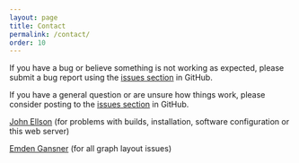 ```yaml
---
layout: page
title: Contact
permalink: /contact/
order: 10
---
```


If you have a bug or believe something is not working as expected, please 
submit a bug report using the [issues section](https://gitlab.com/graphviz/graphviz/issues) in GitHub.

If you have a general question or are unsure how things work, please consider 
posting to the [issues section](https://gitlab.com/graphviz/graphviz/issues) in GitHub.

[John Ellson](mailto:ellson@graphviz.org) (for problems with builds, installation, software configuration or this web server)

[Emden Gansner](mailto:erg@alum.mit.edu) (for all graph layout issues)

